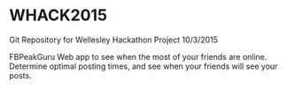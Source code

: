# WHACK2015

Git Repository for Wellesley Hackathon Project 10/3/2015

FBPeakGuru Web app to see when the most of your friends are online. Determine optimal posting times, and see when your friends will see your posts.
